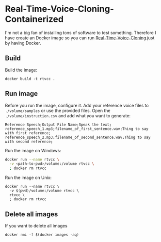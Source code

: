 # Real-Time-Voice-Cloning-Containerized
I'm not a big fan of installing tons of software to test something.
Therefore I have create an Docker image so you can run [Real-Time-Voice-Cloning
](https://github.com/CorentinJ/Real-Time-Voice-Cloning) just by having Docker.

## Build
Build the image:
```shell
docker build -t rtvcc .
```

## Run image
Before you run the image, configure it. 
Add your reference voice files to `./volume/samples` or use the provided files.
Open the `./volume/instruction.csv` and add what you want to generate:
```
Reference Speech;Output File Name;Speak the text;
reference_speech_1.mp3;filename_of_first_sentence.wav;Thing to say with first reference;
reference_speech_2.mp3;filename_of_second_sentence.wav;Thing to say with second reference;
```

Run the image on Windows:
```bash
docker run --name rtvcc \
  -v <path-to-pwd>/volume:/volume rtvcc \
  ; docker rm rtvcc
```

Run the image on Unix:
```shell
docker run --name rtvcc \
  -v $(pwd)/volume:/volume rtvcc \
  rtvcc \
  ; docker rm rtvcc
```

## Delete all images
If you want to delete all images
```shell
docker rmi -f $(docker images -aq)
```